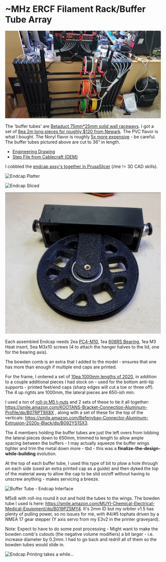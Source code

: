 # ~MHz ERCF Filament Rack/Buffer Tube Array

![~MHz ERCF Filament Rack/Buffer Tube Assy](https://github.com/TodWulff/-MHz-ERCF-Filament-Rack-Buffer-Tube-Assy/blob/main/20220315_233601.jpg)

The 'buffer tubes' are [Betaduct 75mm*25mm solid wall raceways](https://github.com/TodWulff/-MHz-ERCF-Filament-Rack-Buffer-Tube-Assy/blob/main/PN_09240000Y.pdf).  I got a set of [8ea 2m long pieces for roughly $120 from Newark](https://www.newark.com/betaduct/09240000y/solid-wall-duct-pvc-blk-75x25mm/dp/24AJ3284?ICID=I-RP-STM7REC-1).  The PVC flavor is what I bought.  The Noryl flavor is roughly [5x more expensive](https://www.newark.com/betaduct/23473000n/solid-wall-duct-noryl-blk-75x25mm/dp/24AJ3781?ICID=I-RP-STM7REC-1) - be careful.  The buffer tubes pictured above are cut to 36" in length.  
- [Engineering Drawing](https://github.com/TodWulff/-MHz-ERCF-Filament-Rack-Buffer-Tube-Assy/blob/main/betaduct_pvc_solid_wall_75_x_25_drawing.pdf)  
- [Step File from Cablecraft (OEM}](https://github.com/TodWulff/-MHz-ERCF-Filament-Rack-Buffer-Tube-Assy/blob/main/03-1709.STEP)

I cobbled the [endcap assy's together in PrusaSlicer](https://github.com/TodWulff/-MHz-ERCF-Filament-Rack-Buffer-Tube-Assy/blob/main/MHzBufferTubeEndCapAssy.3mf) (/me != 3D CAD skills).

![Endcap Platter](https://i.imgur.com/0STDYvz.png)

![Endcap Sliced](https://i.imgur.com/st7ro1q.png)

![~MHz Filament Buffer Tube Endcap Assy](https://github.com/TodWulff/-MHz-ERCF-Filament-Rack-Buffer-Tube-Assy/blob/main/bq9zRUO.png)

Each assembled Endcap needs 2ea [PC4-M10](https://www.amazon.com/ExcelFu-Straight-Pneumatic-Connector-Long-Distance/dp/B07P2XRCC1), 1ea [608RS Bearing](https://www.amazon.com/gp/product/B073ST742Z), 1ea M3 Heat insert, 5ea M3x10 screws (4 to attach the hanger halves to the lid, one for the bearing axis).

The bowden comb is an extra that I added to the model - ensures that one has more than enough if multiple end caps are printed.

For the frame, I ordered a set of [10ea 1000mm lengths of 2020](https://www.amazon.com/Montex-Aluminum-Extrusion-European-Standard/dp/B093FDT2QN), in addition to a couple additional pieces I had stock on - used for the bottom anti-tip supports - printed feet/end caps (sharp edges will cut a toe or three off).  The 4 up rights are 1000mm, the lateral pieces are 650-ish mm.

I used a ton of [roll-in M5 t-nuts](https://www.amazon.com/gp/product/B07VHNGBWJ) and 2 sets of these to tie it all together: https://smile.amazon.com/KOOTANS-Bracket-Connection-Aluminum-Profile/dp/B07RPT9X8X , along with a set of these for the top of the verticals: https://smile.amazon.com/Befenybay-Connector-Aluminum-Extrusion-2020s-Black/dp/B092YS1SX3.

The 4 members holding the buffer tubes are just the left overs from lobbing the lateral pieces down to 650mm, trimmed to length to allow ample spacing between the buffers - I may actually squeeze the buffer wings tighter and trim the metal down more - tbd - this was a **finalize-the-design-while-building** evolution.

At the top of each buffer tube, I used this type of bit to plow a hole through on each side (used an extra printed cap as a guide) and then dyked the top of the material away to allow the cap to be slid on/off without having to unscrew anything - makes servicing a breeze.

![Buffer Tube - Endcap Interface](https://i.imgur.com/PGYzGqM.png)

M5x8 with roll-ins round it out and hold the tubes to the wings.  The bowden tube I used is here:  https://smile.amazon.com/MUYI-Chemical-Electrical-Medical-Equipment/dp/B019PZ5MY4.  It's 2mm ID but my orbiter v1.5 has plenty of pulling power, so no issues for me, with #4/#5 tophats driven by a NMEA 17 gear stepper (Y axis servo from my E3v2 in the printer graveyard).

Note:  Expect to have to do some post processing - Might want to make the bowden comb's cutouts (the negative volume modifiers) a bit larger - i.e. increase diameter by 0.2mm.  I had to go back and redrill all of them so the bowden tubes would slide in.

![Endcap Printing takes a while...](https://i.imgur.com/LFh2irl.png)

